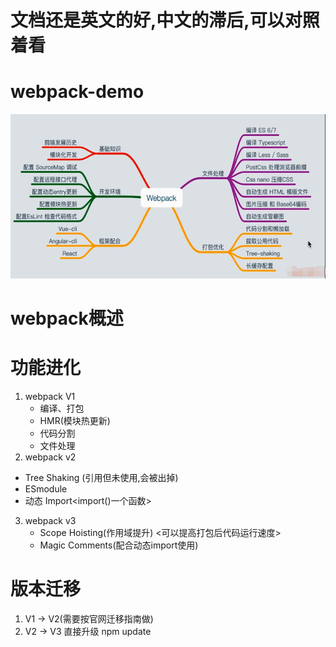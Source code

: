 # 文档还是英文的好,中文的滞后,可以对照着看
# webpack-demo
![](https://github.com/1391020381/webpack-demo/blob/master/img/webpack.png?raw=true)
# webpack概述
# 功能进化
1. webpack V1
   * 编译、打包
   * HMR(模块热更新)
   * 代码分割
   * 文件处理
 2. webpack v2
   * Tree Shaking (引用但未使用,会被出掉)
   * ESmodule
   * 动态 Import<import()一个函数>  
 3. webpack v3
    * Scope Hoisting(作用域提升)  <可以提高打包后代码运行速度>
    *  Magic Comments(配合动态import使用)  
  # 版本迁移
   1. V1 -> V2(需要按官网迁移指南做)
   2. V2 -> V3  直接升级  npm update

